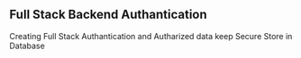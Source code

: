 ## Full Stack Backend Authantication
Creating Full Stack Authantication and Autharized data keep Secure Store in Database
